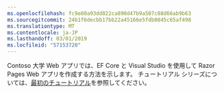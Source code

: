 ```yaml
---
ms.openlocfilehash: fc9e80a93dd022ca890d47b9a507c88d66ab9b63
ms.sourcegitcommit: 24b1f6decbb17bb22a45166e5fdb0845c65af498
ms.translationtype: MT
ms.contentlocale: ja-JP
ms.lasthandoff: 03/01/2019
ms.locfileid: "57153720"
---
```

Contoso 大学 Web アプリでは、EF Core と Visual Studio を使用して Razor Pages Web アプリを作成する方法を示します。 チュートリアル シリーズについては、[最初のチュートリアル](xref:data/ef-rp/intro)を参照してください。
